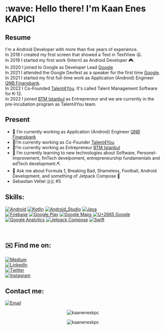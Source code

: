 <h1 align="left" id="kaaneneskpc-title">:wave: Hello there! I'm Kaan Enes KAPICI</h1>

## Resume
I'm a Android Developer with more than five years of experience.</br>
In 2018 I created my first screen that showed a Text in TextView 😛.</br>
In 2019 I started my first work (Intern) as Android Developer 🎮.</br>
In 2020 I joined to Google as Developer Lead [Google](https://communityleads.dev/home/ls/profile/kaaneneskpc)</br>
In 2021 I attended the Google Devfest as a speaker for the first time [Google](https://developers.google.com/community/devfest).</br>
In 2021 I started my first full-time work as Application (Android) Engineer [QNB Finansbank](https://www.qnbfinansbank.com/).</br>
In 2022 I Co-Founded [Talent4You](https://www.linkedin.com/company/talentforyouconnectfuture/). It's called Talent Management Software for K-12.</br>
In 2022 I joined [BTM Istanbul](https://btm.istanbul/) as Entrepreneur and we are currently in the pre-incubation program as Talent4You team.

## Present
- 🔭 I’m currently working as Application (Android) Engineer [QNB Finansbank](https://www.qnbfinansbank.com/)
- 🔭I’m currently working as Co-Founder [Talent4You](https://www.linkedin.com/company/talentforyouconnectfuture/)
- 🔭I’m currently working as Entrepreneur [BTM Istanbul](https://btm.istanbul/)
- 🌱 I’m currently learning to new technologies about Software, Personel-Improvement, finTech develpoment, entrepreneurship fundamentals and edTech development.⛏
- 💬 Ask me about Formula 1, Breaking Bad, Shameless, Football, Android Development, and something of Jetpack Compose 🚀
- Sebastian Vettel 🇩🇪 #5

## Skills: 

[![Android](https://img.shields.io/badge/Android-3DDC84?style=for-the-badge&logo=android&logoColor=white&labelColor=101010)]()
[![Kotlin](https://img.shields.io/badge/Kotlin-0095D5?style=for-the-badge&logo=kotlin&logoColor=white&labelColor=101010)]()
[![Android_Studio](https://img.shields.io/badge/Android_Studio-3DDC84?style=for-the-badge&logo=android-studio&logoColor=white&labelColor=101010)]()
[![Java](https://img.shields.io/badge/Java-007396?style=for-the-badge&logo=java&logoColor=white&labelColor=101010)]()
</br>
[![Firebase](https://img.shields.io/badge/Firebase-FFCA28?style=for-the-badge&logo=firebase&logoColor=white&labelColor=101010)]()
[![Google Play](https://img.shields.io/badge/Google_Play-414141?style=for-the-badge&logo=google%20play&logoColor=white&labelColor=101010)]()
[![Google Maps](https://img.shields.io/badge/Google_Maps-4285F4?style=for-the-badge&logo=google%20maps&logoColor=white&labelColor=101010)]()
[![U+2665 Google](https://img.shields.io/badge/❤️_Google-EC1C24?style=for-the-badge&logo=google&logoColor=white&labelColor=101010)]()
</br>
[![Google Analytics](https://img.shields.io/badge/Google_Analytics-E37400?style=for-the-badge&logo=google%20analytics&logoColor=white&labelColor=101010)]()
[![Jetpack Compose](https://img.shields.io/badge/Jetpack%20Compose-3DDC84?style=for-the-badge&logo=android&logoColor=white&labelColor=101010)]()
[![Swift](https://img.shields.io/badge/swift-F54A2A?style=for-the-badge&logo=swift&logoColor=101010)]()

</br>


## ✉️ Find me on:


[![Medium](https://img.shields.io/badge/Medium-@kaaneneskpc-9146FF?style=for-the-badge&logo=medium&logoColor=white&labelColor=101010)](https://medium.com/@kaaneneskpc)
</br>
[![LinkedIn](https://img.shields.io/badge/LinkedIn-kaaneneskpc-0077B5?style=for-the-badge&logo=linkedin&logoColor=white&labelColor=101010)](https://www.linkedin.com/in/kaaneneskpc/)
</br>
[![Twitter](https://img.shields.io/badge/Twitter-@kaaneneskpc-1DA1F2?style=for-the-badge&logo=twitter&logoColor=white&labelColor=101010)](https://twitter.com/kaaneneskpc)
</br>
[![Instagram](https://img.shields.io/badge/Instagram-@kaaneneskpc-E4405F?style=for-the-badge&logo=instagram&logoColor=white&labelColor=101010)](https://instagram.com/kaaneneskpc)
</br>


## Contact me:

[![Email](https://img.shields.io/badge/kaaneneskpc1@gmail.com-my_personal_email-EC5252?style=for-the-badge&logo=gmail&logoColor=white&labelColor=101010)](mailto:kaaneneskpc1@gmail.com)
<br />

<p align="center"><img src="https://komarev.com/ghpvc/?username=kaaneneskpc" alt="kaaneneskpc" /></p>
<p align="center"><img src="https://github-readme-stats.vercel.app/api?username=kaaneneskpc&show_icons=true" alt="kaaneneskpc" /></p>








